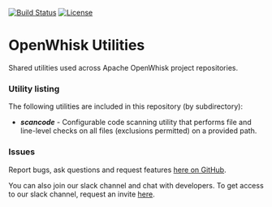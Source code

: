 
[![Build Status](https://travis-ci.org/apache/incubator-openwhisk-utilities.svg?branch=master)](https://travis-ci.org/apache/incubator-openwhisk-utilities)
[![License](https://img.shields.io/badge/license-Apache--2.0-blue.svg)](http://www.apache.org/licenses/LICENSE-2.0)

# OpenWhisk Utilities

Shared utilities used across Apache OpenWhisk project repositories.

### Utility listing

The following utilities are included in this repository (by subdirectory):

- _**scancode**_ - Configurable code scanning utility that performs file and line-level checks on all files (exclusions permitted) on a provided path.

### Issues

Report bugs, ask questions and request features [here on GitHub](../../issues).

You can also join our slack channel and chat with developers. To get access to our slack channel,
request an invite [here](http://slack.openwhisk.org).
